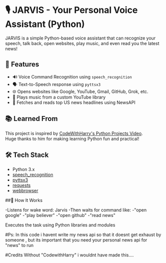# 🎙️ JARVIS - Your Personal Voice Assistant (Python)

JARVIS is a simple Python-based voice assistant that can recognize your speech, talk back, open websites, play music, and even read you the latest news!

## 🚀 Features

- 🔊 Voice Command Recognition using `speech_recognition`
- 🗣️ Text-to-Speech response using `pyttsx3`
- 🌐 Opens websites like Google, YouTube, Gmail, GitHub, Grok, etc.
- 🎵 Plays music from a custom YouTube library
- 📰 Fetches and reads top US news headlines using NewsAPI

## 📚 Learned From

This project is inspired by [CodeWithHarry's Python Projects Video](https://www.youtube.com/c/CodeWithHarry).  
Huge thanks to him for making learning Python fun and practical!

## 🛠️ Tech Stack

- Python 3.x
- [speech_recognition](https://pypi.org/project/SpeechRecognition/)
- [pyttsx3](https://pypi.org/project/pyttsx3/)
- [requests](https://pypi.org/project/requests/)
- [webbrowser](https://docs.python.org/3/library/webbrowser.html)

##🧠 How It Works

-Listens for wake word: Jarvis
-Then waits for command like:
-"open google"
-"play believer"
-"open github"
-"read news"

Executes the task using Python libraries and modules

#Ps:
In this code i havent write my news api so that it doesnt get exhaust by someone , but its important that you need your personal news api for "news" to run

#Credits
Without "CodewithHarry" i wouldnt have made this....


